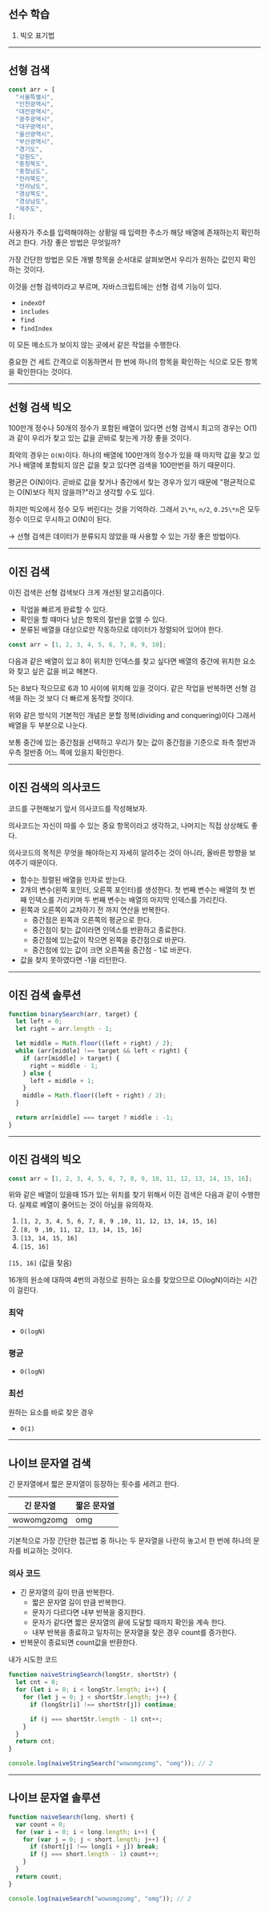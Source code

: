 ## 선수 학습

1. 빅오 표기법

---

## 선형 검색

```js
const arr = [
  "서울특별시",
  "인천광역시",
  "대전광역시",
  "광주광역시",
  "대구광역시",
  "울산광역시",
  "부산광역시",
  "경기도",
  "강원도",
  "충청북도",
  "충청남도",
  "전라북도",
  "전라남도",
  "경상북도",
  "경상남도",
  "제주도",
];
```

사용자가 주소를 입력해야하는 상황일 때 입력한 주소가 해당 배열에 존재하는지 확인하려고 한다. 가장 좋은 방법은 무엇일까?

가장 간단한 방법은 모든 개별 항목을 순서대로 살펴보면서 우리가 원하는 값인지 확인하는 것이다.

이것을 선형 검색이라고 부르며, 자바스크립트에는 선형 검색 기능이 있다.

- `indexOf`
- `includes`
- `find`
- `findIndex`

이 모든 메소드가 보이지 않는 곳에서 같은 작업을 수행한다.

중요한 건 세트 간격으로 이동하면서 한 번에 하나의 항목을 확인하는 식으로 모든 항목을 확인한다는 것이다.

---

## 선형 검색 빅오

100만개 정수나 50개의 정수가 포함된 배열이 있다면 선형 검색시 최고의 경우는 O(1)과 같이 우리가 찾고 있는 값을 곧바로 찾는게 가장 좋을 것이다.

최악의 경우는 `O(N)`이다. 하나의 배열에 100만개의 정수가 있을 때 마지막 값을 찾고 있거나 배열에 포함되지 않은 값을 찾고 있다면 검색을 100만번을 하기 때문이다.

평균은 O(N)이다. 곧바로 값을 찾거나 중간에서 찾는 경우가 있기 때문에 "평균적으로는 O(N)보다 적지 않을까?"라고 생각할 수도 있다.

하지만 빅오에서 정수 모두 버린다는 것을 기억하라. 그래서 `2\*n`, `n/2`, `0.25\*n`은 모두 정수 이므로 무시하고 O(N)이 된다.

&#8594; 선형 검색은 데이터가 분류되지 않았을 때 사용할 수 있는 가장 좋은 방법이다.

---

## 이진 검색

이진 검색은 선형 검색보다 크게 개선된 알고리즘이다.

- 작업을 빠르게 완료할 수 있다.
- 확인을 할 때마다 남은 항목의 절반을 없앨 수 있다.
- 분류된 배열을 대상으로만 작동하므로 데이터가 정렬되어 있어야 한다.

```js
const arr = [1, 2, 3, 4, 5, 6, 7, 8, 9, 10];
```

다음과 같은 배열이 있고 8이 위치한 인덱스를 찾고 싶다면 배열의 중간에 위치한 요소와 찾고 싶은 값을 비교 해본다.

5는 8보다 작으므로 6과 10 사이에 위치해 있을 것이다. 같은 작업을 반복하면 선형 검색을 하는 것 보다 더 빠르게 동작할 것이다.

위와 같은 방식의 기본적인 개념은 분할 정복(dividing and conquering)이다 그래서 배열을 두 부분으로 나눈다.

보통 중간에 있는 중간점을 선택하고 우리가 찾는 값이 중간점을 기준으로 좌측 절반과 우측 절반중 어느 쪽에 있을지 확인한다.

---

## 이진 검색의 의사코드

코드를 구현해보기 앞서 의사코드를 작성해보자.

의사코드는 자신이 따를 수 있는 중요 항목이라고 생각하고, 나머지는 직접 상상해도 좋다.

의사코드의 목적은 무엇을 해야하는지 자세히 알려주는 것이 아니라, 올바른 방향을 보여주기 때문이다.

- 함수는 정렬된 배열을 인자로 받는다.
- 2개의 변수(왼쪽 포인터, 오른쪽 포인터)를 생성한다. 첫 번째 변수는 배열의 첫 번째 인덱스를 가리키며 두 번째 변수는 배열의 마지막 인덱스를 가리킨다.
- 왼쪽과 오른쪽이 교차하기 전 까지 연산을 반복한다.
  - 중간점은 왼쪽과 오른쪽의 평균으로 한다.
  - 중간점이 찾는 값이라면 인덱스를 반환하고 종료한다.
  - 중간점에 있는값이 작으면 왼쪽을 중간점으로 바꾼다.
  - 중간점에 있는 값이 크면 오른쪽을 중간점 - 1로 바꾼다.
- 값을 찾지 못하였다면 -1을 리턴한다.

---

## 이진 검색 솔루션

```js
function binarySearch(arr, target) {
  let left = 0;
  let right = arr.length - 1;

  let middle = Math.floor((left + right) / 2);
  while (arr[middle] !== target && left < right) {
    if (arr[middle] > target) {
      right = middle - 1;
    } else {
      left = middle + 1;
    }
    middle = Math.floor((left + right) / 2);
  }

  return arr[middle] === target ? middle : -1;
}
```

---

## 이진 검색의 빅오

```js
const arr = [1, 2, 3, 4, 5, 6, 7, 8, 9, 10, 11, 12, 13, 14, 15, 16];
```

위와 같은 배열이 있을때 15가 있는 위치를 찾기 위해서 이진 검색은 다음과 같이 수행한다. 실제로 베열이 줄어드는 것이 아님을 유의하자.

1. `[1, 2, 3, 4, 5, 6, 7, 8, 9 ,10, 11, 12, 13, 14, 15, 16]`
2. `[8, 9 ,10, 11, 12, 13, 14, 15, 16]`
3. `[13, 14, 15, 16]`
4. `[15, 16]`

`[15, 16]` (값을 찾음)

16개의 원소에 대하여 4번의 과정으로 원하는 요소를 찾았으므로 O(logN)이라는 시간이 걸린다.

### 최악

- `O(logN)`

### 평균

- `O(logN)`

### 최선

원하는 요소를 바로 찾은 경우

- `O(1)`

---

## 나이브 문자열 검색

긴 문자열에서 짧은 문자열이 등장하는 횟수를 세려고 한다.

| 긴 문자열  | 짧은 문자열 |
| ---------- | ----------- |
| wowomgzomg | omg         |

기본적으로 가장 간단한 접근법 중 하나는 두 문자열을 나란히 놓고서 한 번에 하나의 문자를 비교하는 것이다.

### 의사 코드

- 긴 문자열의 길이 만큼 반복한다.
  - 짧은 문자열 길이 만큼 반복한다.
  - 문자가 다르다면 내부 반복을 중지한다.
  - 문자가 같다면 짧은 문자열의 끝에 도달할 때까지 확인을 계속 한다.
  - 내부 반복을 종료하고 일차히는 문자열을 찾은 경우 count를 증가한다.
- 반복문이 종료되면 count값을 반환한다.

내가 시도한 코드

```js
function naiveStringSearch(longStr, shortStr) {
  let cnt = 0;
  for (let i = 0; i < longStr.length; i++) {
    for (let j = 0; j < shortStr.length; j++) {
      if (longStr[i] !== shortStr[j]) continue;

      if (j === shortStr.length - 1) cnt++;
    }
  }
  return cnt;
}

console.log(naiveStringSearch("wowomgzomg", "omg")); // 2
```

---

## 나이브 문자열 솔루션

```js
function naiveSearch(long, short) {
  var count = 0;
  for (var i = 0; i < long.length; i++) {
    for (var j = 0; j < short.length; j++) {
      if (short[j] !== long[i + j]) break;
      if (j === short.length - 1) count++;
    }
  }
  return count;
}

console.log(naiveSearch("wowomgzomg", "omg")); // 2
```
